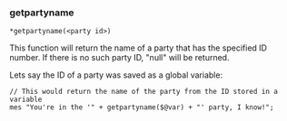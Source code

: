 ### getpartyname
```
*getpartyname(<party id>)
```

This function will return the name of a party that has the specified ID number.
If there is no such party ID, "null" will be returned.

Lets say the ID of a party was saved as a global variable:

	// This would return the name of the party from the ID stored in a variable
	mes "You're in the '" + getpartyname($@var) + "' party, I know!";
